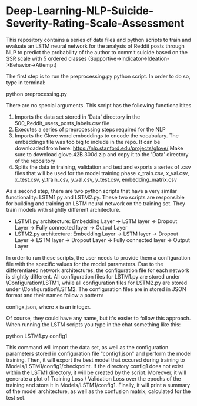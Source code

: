 # Deep-Learning-NLP-Suicide-Severity-Rating-Scale-Assessment
This repository contains a series of data files and python scripts to train and evaluate an LSTM neural network for the analysis of Reddit posts through NLP to predict the
probability of the author to commit suicide based on the SSR scale with 5 ordered classes (Supportive->Indicator->Ideation->Behavior->Attempt)

The first step is to run the preprocessing.py python script. In order to do so, type in terminal:

python preprocessing.py

There are no special arguments. This script has the following functionalitites
1) Imports the data set stored in 'Data' directory in the 500_Reddit_users_posts_labels.csv file
2) Executes a series of preprocessing steps required for the NLP
3) Imports the Glove word embeddings to encode the vocabulary.
   The embeddings file was too big to include in the repo. It can be downloaded from here: https://nlp.stanford.edu/projects/glove/
   Make sure to download glove.42B.300d.zip and copy it to the 'Data' directory of the repository
4) Splits the data in training, validation and test and exports a series of .csv files that will be used for the model training phase
   x_train.csv, x_val.csv, x_test.csv, y_train_csv, y_val.csv, y_test.csv, embedding_matrix.csv

As a second step, there are two python scripts that have a very similar functionality: LSTM1.py and LSTM2.py.
These two scripts are responsible for building and training an LSTM neural network on the training set. They train models with slightly different architecture.

- LSTM1.py architecture: Embedding Layer -> LSTM layer -> Dropout Layer -> Fully connected layer -> Output Layer
- LSTM2.py architecture: Embedding Layer -> LSTM layer -> Dropout Layer -> LSTM layer -> Dropout Layer -> Fully connected layer -> Output Layer

In order to run these scripts, the user needs to provide them a configuration file with the specific values for the model parameters. Due to the differentiated 
network architectures, the configuration file for each network is slightly different. All configuration files for LSTM1.py are stored under \Configuration\LSTM1, while
all configuration files for LSTM2.py are stored under \Configuration\LSTM2. The configuration files are in stored in JSON format and their names follow a pattern:

configx.json, where x is an integer.

Of course, they could have any name, but it's easier to follow this approach. 
When running the LSTM scripts you type in the chat something like this:

python LSTM1.py config1

This command will import the data set, as well as the configuration parameters stored in configuration file "config1.json" and perform the model training. Then, it will export
the best model that occured during training to Models/LSTM1/config1/checkpoint. If the directory config1 does not exist within the LSTM1 directory, it will be created by the
script. Moreover, it will generate a plot of Training Loss / Validation Loss over the epochs of the training and store it in Models/LSTM1/config1. Finally, it will print a 
summary of the model architecture, as well as the confusion matrix, calculated for the test set.
